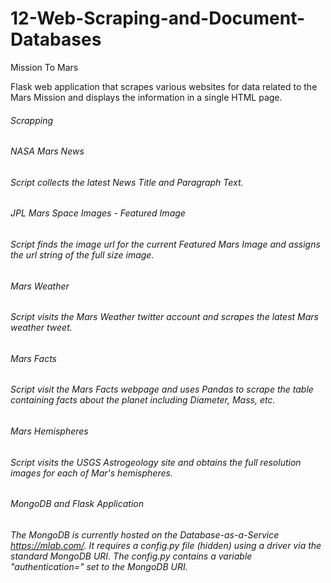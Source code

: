 # 12-Web-Scraping-and-Document-Databases
Mission To Mars

Flask web application that scrapes various websites for data related to the Mars Mission and displays the information in a single HTML page.

###### Scrapping
###### NASA Mars News
###### Script collects the latest News Title and Paragraph Text.
###### JPL Mars Space Images - Featured Image
###### Script finds the image url for the current Featured Mars Image and assigns the url string of the full size image.
###### Mars Weather
###### Script visits the Mars Weather twitter account and scrapes the latest Mars weather tweet.
###### Mars Facts
###### Script visit the Mars Facts webpage and uses Pandas to scrape the table containing facts about the planet including Diameter, Mass, etc.
###### Mars Hemispheres
###### Script visits the USGS Astrogeology site and obtains the full resolution images for each of Mar's hemispheres.
###### MongoDB and Flask Application
###### The MongoDB is currently hosted on the Database-as-a-Service https://mlab.com/. It requires a config.py file (hidden) using a driver via the standard MongoDB URI. The config.py contains a variable "authentication=" set to the MongoDB URI.
